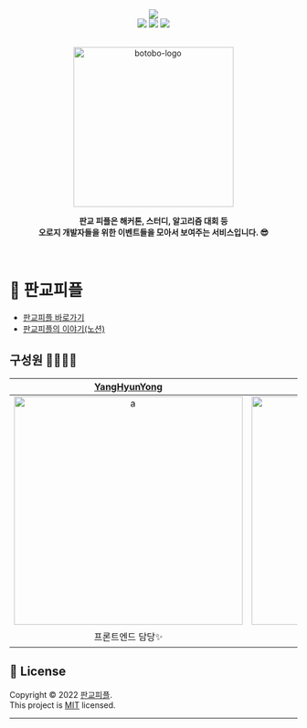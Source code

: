 <div align="center">
<a href="https://hits.seeyoufarm.com"><img src="https://hits.seeyoufarm.com/api/count/incr/badge.svg?url=https%3A%2F%2Fgithub.com%2Fpangyo-people%2Fpangyo-people-front&count_bg=%2379C83D&title_bg=%23555555&icon=&icon_color=%23E7E7E7&title=hits&edge_flat=false"/></a><br>
<a href="https://github.com/pangyo-people/pangyo-people-front/actions/workflows/build-project.yaml"><img src="https://github.com/pangyo-people/pangyo-people-front/actions/workflows/build-project.yaml/badge.svg"/></a>
<a href="https://github.com/pangyo-people/pangyo-people-front/actions/workflows/develop-deploy.yaml"><img src="https://github.com/pangyo-people/pangyo-people-front/actions/workflows/develop-deploy.yaml/badge.svg"/></a>
<a href="https://github.com/pangyo-people/pangyo-people-front/actions/workflows/develop-prod.yaml"><img src="https://github.com/pangyo-people/pangyo-people-front/actions/workflows/develop-prod.yaml/badge.svg"/></a>
</div>


<br>

<p align="center">
    <img src="https://user-images.githubusercontent.com/47745785/162581155-2826c980-0bdd-4f1f-9bae-a1d6acb0d93d.jpg" alt="botobo-logo" height="280">
</p>

<p align="center">
<strong> 판교 피플은 해커톤, 스터디, 알고리즘 대회 등 <br>오로지 개발자들을 위한 이벤트들을 모아서 보여주는 서비스입니다. 😎</strong>
</p>

<br>

# 🌁 판교피플

* <a target="_blank" href="https://www.pgpp.co.kr">판교피플 바로가기</a>
* <a target="_blank" href="https://ihp001.notion.site/e03355339e614cb88bd601d6a7fed2e4">판교피플의 이야기(노션)</a>

## 구성원 👨‍👩‍👧‍👧

| [YangHyunYong](https://github.com/YangHyunYong) | [Ayoon-b](https://github.com/Ayoon-b) | [Danny](https://github.com/PARKINHYO) | 
| :----------: | :--------: | :---------: |  
| <img src="https://user-images.githubusercontent.com/47745785/162581983-7659fba7-f6f2-4dff-9e4e-12502bece46b.png" width=400px alt="a"/> | <img src="https://user-images.githubusercontent.com/47745785/162581983-7659fba7-f6f2-4dff-9e4e-12502bece46b.png" width=400px alt="b"/> | <img src="https://user-images.githubusercontent.com/47745785/162581983-7659fba7-f6f2-4dff-9e4e-12502bece46b.png" width=400px alt="c"/> |
| 프론트엔드 담당✨| 백엔드 담당🎢 | 인프라 담당 🌏 |

## 📝 License

Copyright © 2022 [판교피플](https://github.com/pangyo-people).<br/>
This project is [MIT](https://github.com/pangyo-people/pangyo-people-front/blob/main/LICENSE) licensed.
***
<br>